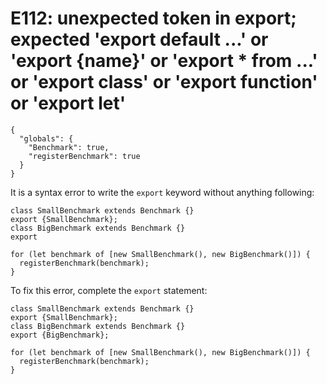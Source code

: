 # E112: unexpected token in export; expected 'export default ...' or 'export {name}' or 'export * from ...' or 'export class' or 'export function' or 'export let'

```config-for-examples
{
  "globals": {
    "Benchmark": true,
    "registerBenchmark": true
  }
}
```

It is a syntax error to write the `export` keyword without anything following:

    class SmallBenchmark extends Benchmark {}
    export {SmallBenchmark};
    class BigBenchmark extends Benchmark {}
    export

    for (let benchmark of [new SmallBenchmark(), new BigBenchmark()]) {
      registerBenchmark(benchmark);
    }

To fix this error, complete the `export` statement:

    class SmallBenchmark extends Benchmark {}
    export {SmallBenchmark};
    class BigBenchmark extends Benchmark {}
    export {BigBenchmark};

    for (let benchmark of [new SmallBenchmark(), new BigBenchmark()]) {
      registerBenchmark(benchmark);
    }
